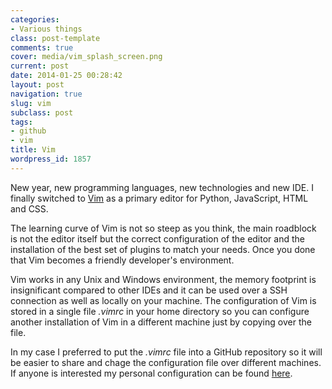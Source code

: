 ```yaml
---
categories:
- Various things
class: post-template
comments: true
cover: media/vim_splash_screen.png
current: post
date: 2014-01-25 00:28:42
layout: post
navigation: true
slug: vim
subclass: post
tags:
- github
- vim
title: Vim
wordpress_id: 1857
---
```


New year, new programming languages, new technologies and new IDE. I finally switched to [Vim](http://www.vim.org/) as a primary editor for Python, JavaScript, HTML and CSS.



The learning curve of Vim is not so steep as you think, the main roadblock is not the editor itself but the correct configuration of the editor and the installation of the best set of plugins to match your needs. Once you done that Vim becomes a friendly developer's environment.

Vim works in any Unix and Windows environment, the memory footprint is insignificant compared to other IDEs and it can be used over a SSH connection as well as locally on your machine. The configuration of Vim is stored in a single file _.vimrc_ in your home directory so you can configure another
installation of Vim in a different machine just by copying over the file.

In my case I preferred to put the _.vimrc_ file into a GitHub repository so it will be easier to share and chage the configuration file over different machines. If anyone is interested my personal configuration can be found [here](https://github.com/expobrain/vimrc).